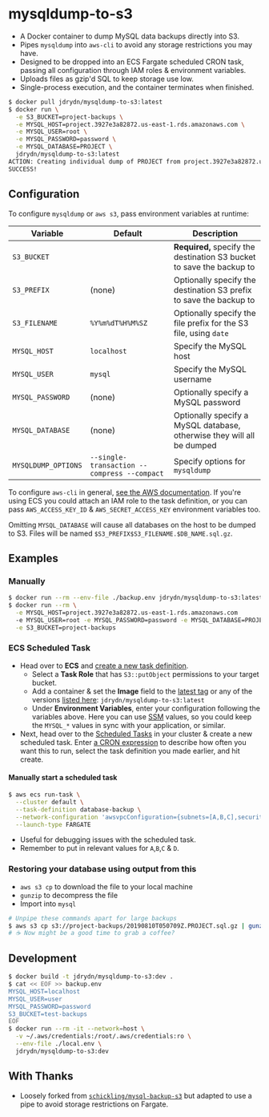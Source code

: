 # mysqldump-to-s3

- A Docker container to dump MySQL data backups directly into S3.
- Pipes `mysqldump` into `aws-cli` to avoid any storage restrictions you may have.
- Designed to be dropped into an ECS Fargate scheduled CRON task, passing all configuration through IAM roles & environment variables.
- Uploads files as gzip'd SQL to keep storage use low.
- Single-process execution, and the container terminates when finished.

```sh
$ docker pull jdrydn/mysqldump-to-s3:latest
$ docker run \
  -e S3_BUCKET=project-backups \
  -e MYSQL_HOST=project.3927e3a82872.us-east-1.rds.amazonaws.com \
  -e MYSQL_USER=root \
  -e MYSQL_PASSWORD=password \
  -e MYSQL_DATABASE=PROJECT \
  jdrydn/mysqldump-to-s3:latest
ACTION: Creating individual dump of PROJECT from project.3927e3a82872.us-east-1.rds.amazonaws.com to s3://project-backups/20190810T050709Z.PROJECT.sql.gz
SUCCESS!
```

## Configuration

To configure `mysqldump` or `aws s3`, pass environment variables at runtime:

| Variable | Default | Description |
| ---- | ---- | ---- |
| `S3_BUCKET` || **Required,** specify the destination S3 bucket to save the backup to |
| `S3_PREFIX` | (none) | Optionally specify the destination S3 prefix to save the backup to |
| `S3_FILENAME` | `%Y%m%dT%H%M%SZ` | Optionally specify the file prefix for the S3 file, using `date` |
| `MYSQL_HOST` | `localhost` | Specify the MySQL host |
| `MYSQL_USER` | `mysql` | Specify the MySQL username |
| `MYSQL_PASSWORD` | (none) | Optionally specify a MySQL password |
| `MYSQL_DATABASE` | (none) | Optionally specify a MySQL database, otherwise they will all be dumped |
| `MYSQLDUMP_OPTIONS` | `--single-transaction --compress --compact` | Specify options for `mysqldump` |

To configure `aws-cli` in general, [see the AWS documentation](https://docs.aws.amazon.com/cli/latest/userguide/cli-chap-configure.html). If you're using ECS you could attach an IAM role to the task definition, or you can pass `AWS_ACCESS_KEY_ID` & `AWS_SECRET_ACCESS_KEY` environment variables too.

Omitting `MYSQL_DATABASE` will cause all databases on the host to be dumped to S3. Files will be named `$S3_PREFIX$S3_FILENAME.$DB_NAME.sql.gz`.

## Examples

### Manually

```sh
$ docker run --rm --env-file ./backup.env jdrydn/mysqldump-to-s3:latest
$ docker run --rm \
  -e MYSQL_HOST=project.3927e3a82872.us-east-1.rds.amazonaws.com
  -e MYSQL_USER=root -e MYSQL_PASSWORD=password -e MYSQL_DATABASE=PROJECT \
  -e S3_BUCKET=project-backups
```

### ECS Scheduled Task

- Head over to **ECS** and [create a new task definition](https://docs.aws.amazon.com/AmazonECS/latest/developerguide/create-task-definition.html).
  - Select a **Task Role** that has `S3::putObject` permissions to your target bucket.
  - Add a container & set the **Image** field to the [latest tag](https://hub.docker.com/r/jdrydn/mysqldump-to-s3) or any of the versions [listed here](https://hub.docker.com/r/jdrydn/mysqldump-to-s3/tags): `jdrydn/mysqldump-to-s3:latest`
  - Under **Environment Variables**, enter your configuration following the variables above. Here you can use [SSM](https://docs.aws.amazon.com/AmazonECS/latest/developerguide/specifying-sensitive-data.html) values, so you could keep the `MYSQL_*` values in sync with your application, or similar.
- Next, head over to the [Scheduled Tasks](https://docs.aws.amazon.com/AmazonECS/latest/developerguide/scheduling_tasks.html) in your cluster & create a new scheduled task. Enter [a CRON expression](https://docs.aws.amazon.com/AmazonCloudWatch/latest/events/ScheduledEvents.html#CronExpressions) to describe how often you want this to run, select the task definition you made earlier, and hit create.

#### Manually start a scheduled task

```sh
$ aws ecs run-task \
  --cluster default \
  --task-definition database-backup \
  --network-configuration 'awsvpcConfiguration={subnets=[A,B,C],securityGroups=[D],assignPublicIp=ENABLED}' \
  --launch-type FARGATE
```

- Useful for debugging issues with the scheduled task.
- Remember to put in relevant values for `A`,`B`,`C` & `D`.

### Restoring your database using output from this

- `aws s3 cp` to download the file to your local machine
- `gunzip` to decompress the file
- Import into `mysql`

```sh
# Unpipe these commands apart for large backups
$ aws s3 cp s3://project-backups/20190810T050709Z.PROJECT.sql.gz | gunzip | mysql PROJECT
# ☕️ Now might be a good time to grab a coffee?
```

## Development

```sh
$ docker build -t jdrydn/mysqldump-to-s3:dev .
$ cat << EOF >> backup.env
MYSQL_HOST=localhost
MYSQL_USER=user
MYSQL_PASSWORD=password
S3_BUCKET=test-backups
EOF
$ docker run --rm -it --network=host \
  -v ~/.aws/credentials:/root/.aws/credentials:ro \
  --env-file ./local.env \
  jdrydn/mysqldump-to-s3:dev
```

## With Thanks

- Loosely forked from [`schickling/mysql-backup-s3`](https://hub.docker.com/r/schickling/mysql-backup-s3) but adapted to use a pipe to avoid storage restrictions on Fargate.
